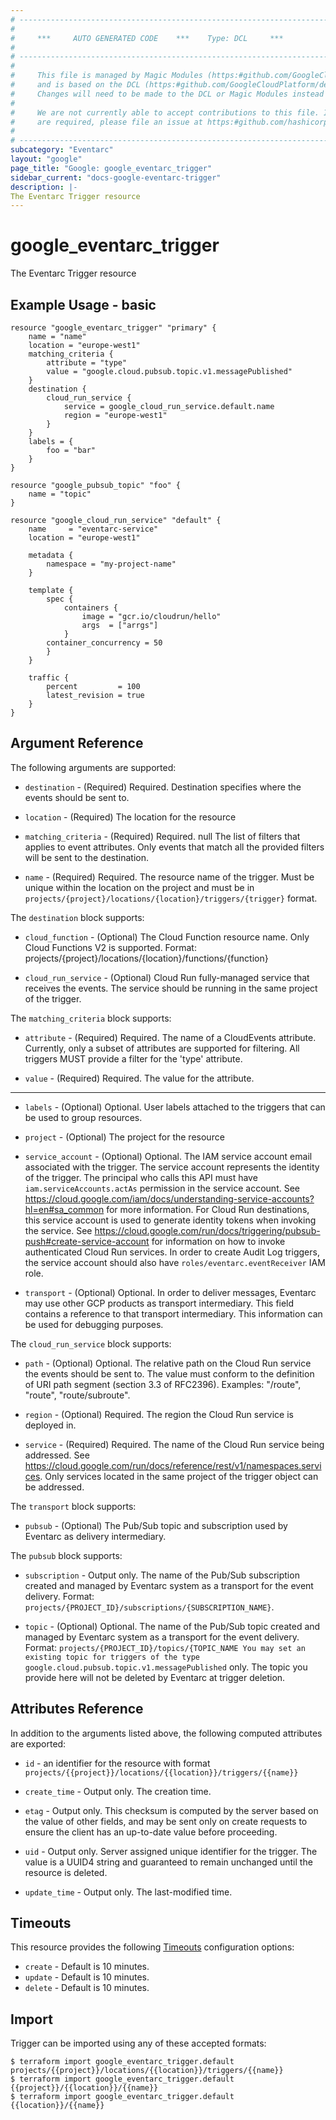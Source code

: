 ```yaml
---
# ----------------------------------------------------------------------------
#
#     ***     AUTO GENERATED CODE    ***    Type: DCL     ***
#
# ----------------------------------------------------------------------------
#
#     This file is managed by Magic Modules (https:#github.com/GoogleCloudPlatform/magic-modules)
#     and is based on the DCL (https:#github.com/GoogleCloudPlatform/declarative-resource-client-library).
#     Changes will need to be made to the DCL or Magic Modules instead of here.
#
#     We are not currently able to accept contributions to this file. If changes
#     are required, please file an issue at https:#github.com/hashicorp/terraform-provider-google/issues/new/choose
#
# ----------------------------------------------------------------------------
subcategory: "Eventarc"
layout: "google"
page_title: "Google: google_eventarc_trigger"
sidebar_current: "docs-google-eventarc-trigger"
description: |-
The Eventarc Trigger resource
---
```


# google\_eventarc\_trigger

The Eventarc Trigger resource

## Example Usage - basic
```hcl
resource "google_eventarc_trigger" "primary" {
	name = "name"
	location = "europe-west1"
	matching_criteria {
		attribute = "type"
		value = "google.cloud.pubsub.topic.v1.messagePublished"
	}
	destination {
		cloud_run_service {
			service = google_cloud_run_service.default.name
			region = "europe-west1"
		}
	}
	labels = {
		foo = "bar"
	}
}

resource "google_pubsub_topic" "foo" {
	name = "topic"
}

resource "google_cloud_run_service" "default" {
	name     = "eventarc-service"
	location = "europe-west1"

	metadata {
		namespace = "my-project-name"
	}

	template {
		spec {
			containers {
				image = "gcr.io/cloudrun/hello"
				args  = ["arrgs"]
			}
		container_concurrency = 50
		}
	}

	traffic {
		percent         = 100
		latest_revision = true
	}
}

```

## Argument Reference

The following arguments are supported:

* `destination` -
  (Required)
  Required. Destination specifies where the events should be sent to.
  
* `location` -
  (Required)
  The location for the resource
  
* `matching_criteria` -
  (Required)
  Required. null The list of filters that applies to event attributes. Only events that match all the provided filters will be sent to the destination.
  
* `name` -
  (Required)
  Required. The resource name of the trigger. Must be unique within the location on the project and must be in `projects/{project}/locations/{location}/triggers/{trigger}` format.
  


The `destination` block supports:
    
* `cloud_function` -
  (Optional)
  The Cloud Function resource name. Only Cloud Functions V2 is supported. Format: projects/{project}/locations/{location}/functions/{function}
    
* `cloud_run_service` -
  (Optional)
  Cloud Run fully-managed service that receives the events. The service should be running in the same project of the trigger.
    
The `matching_criteria` block supports:
    
* `attribute` -
  (Required)
  Required. The name of a CloudEvents attribute. Currently, only a subset of attributes are supported for filtering. All triggers MUST provide a filter for the 'type' attribute.
    
* `value` -
  (Required)
  Required. The value for the attribute.
    
- - -

* `labels` -
  (Optional)
  Optional. User labels attached to the triggers that can be used to group resources.
  
* `project` -
  (Optional)
  The project for the resource
  
* `service_account` -
  (Optional)
  Optional. The IAM service account email associated with the trigger. The service account represents the identity of the trigger. The principal who calls this API must have `iam.serviceAccounts.actAs` permission in the service account. See https://cloud.google.com/iam/docs/understanding-service-accounts?hl=en#sa_common for more information. For Cloud Run destinations, this service account is used to generate identity tokens when invoking the service. See https://cloud.google.com/run/docs/triggering/pubsub-push#create-service-account for information on how to invoke authenticated Cloud Run services. In order to create Audit Log triggers, the service account should also have `roles/eventarc.eventReceiver` IAM role.
  
* `transport` -
  (Optional)
  Optional. In order to deliver messages, Eventarc may use other GCP products as transport intermediary. This field contains a reference to that transport intermediary. This information can be used for debugging purposes.
  


The `cloud_run_service` block supports:
    
* `path` -
  (Optional)
  Optional. The relative path on the Cloud Run service the events should be sent to. The value must conform to the definition of URI path segment (section 3.3 of RFC2396). Examples: "/route", "route", "route/subroute".
    
* `region` -
  (Optional)
  Required. The region the Cloud Run service is deployed in.
    
* `service` -
  (Required)
  Required. The name of the Cloud Run service being addressed. See https://cloud.google.com/run/docs/reference/rest/v1/namespaces.services. Only services located in the same project of the trigger object can be addressed.
    
The `transport` block supports:
    
* `pubsub` -
  (Optional)
  The Pub/Sub topic and subscription used by Eventarc as delivery intermediary.
    
The `pubsub` block supports:
    
* `subscription` -
  Output only. The name of the Pub/Sub subscription created and managed by Eventarc system as a transport for the event delivery. Format: `projects/{PROJECT_ID}/subscriptions/{SUBSCRIPTION_NAME}`.
    
* `topic` -
  (Optional)
  Optional. The name of the Pub/Sub topic created and managed by Eventarc system as a transport for the event delivery. Format: `projects/{PROJECT_ID}/topics/{TOPIC_NAME You may set an existing topic for triggers of the type google.cloud.pubsub.topic.v1.messagePublished` only. The topic you provide here will not be deleted by Eventarc at trigger deletion.
    
## Attributes Reference

In addition to the arguments listed above, the following computed attributes are exported:

* `id` - an identifier for the resource with format `projects/{{project}}/locations/{{location}}/triggers/{{name}}`

* `create_time` -
  Output only. The creation time.
  
* `etag` -
  Output only. This checksum is computed by the server based on the value of other fields, and may be sent only on create requests to ensure the client has an up-to-date value before proceeding.
  
* `uid` -
  Output only. Server assigned unique identifier for the trigger. The value is a UUID4 string and guaranteed to remain unchanged until the resource is deleted.
  
* `update_time` -
  Output only. The last-modified time.
  
## Timeouts

This resource provides the following
[Timeouts](/docs/configuration/resources.html#timeouts) configuration options:

- `create` - Default is 10 minutes.
- `update` - Default is 10 minutes.
- `delete` - Default is 10 minutes.

## Import

Trigger can be imported using any of these accepted formats:

```
$ terraform import google_eventarc_trigger.default projects/{{project}}/locations/{{location}}/triggers/{{name}}
$ terraform import google_eventarc_trigger.default {{project}}/{{location}}/{{name}}
$ terraform import google_eventarc_trigger.default {{location}}/{{name}}
```



